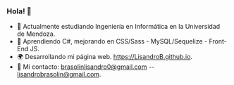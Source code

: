 ### Hola! 👋
- 📝 Actualmente estudiando Ingeniería en Informática en la Universidad de Mendoza.
- 🌱 Aprendiendo C#, mejorando en CSS/Sass - MySQL/Sequelize - Front-End JS.
- 🌍 Desarrollando mi página web. https://LisandroB.github.io.
- 📨 Mi contacto: brasolinlisandro0@gmail.com -- lisandrobrasolin@gmail.com.


<!--
**LisandroB/LisandroB** is a ✨ _special_ ✨ repository because its `README.md` (this file) appears on your GitHub profile.

